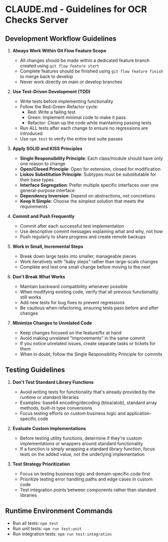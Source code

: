 # CLAUDE.md - Guidelines for OCR Checks Server

## Development Workflow Guidelines

1. **Always Work Within Git Flow Feature Scope**
   - All changes should be made within a dedicated feature branch created using `git flow feature start`
   - Complete features should be finished using `git flow feature finish` to merge back to develop
   - Never work directly on main or develop branches

2. **Use Test-Driven Development (TDD)**
   - Write tests before implementing functionality
   - Follow the Red-Green-Refactor cycle:
     - Red: Write a failing test
     - Green: Implement minimal code to make it pass
     - Refactor: Clean up the code while maintaining passing tests
   - Run ALL tests after each change to ensure no regressions are introduced
   - Use `npm test` to verify the entire test suite passes

3. **Apply SOLID and KISS Principles**
   - **Single Responsibility Principle**: Each class/module should have only one reason to change
   - **Open/Closed Principle**: Open for extension, closed for modification
   - **Liskov Substitution Principle**: Subtypes must be substitutable for their base types
   - **Interface Segregation**: Prefer multiple specific interfaces over one general-purpose interface
   - **Dependency Inversion**: Depend on abstractions, not concretions
   - **Keep It Simple**: Choose the simplest solution that meets the requirements

4. **Commit and Push Frequently**
   - Commit after each successful test implementation
   - Use descriptive commit messages explaining what and why, not how
   - Push regularly to share progress and create remote backups

5. **Work in Small, Incremental Steps**
   - Break down large tasks into smaller, manageable pieces
   - Work iteratively with "baby steps" rather than large-scale changes
   - Complete and test one small change before moving to the next

6. **Don't Break What Works**
   - Maintain backward compatibility whenever possible
   - When modifying existing code, verify that all previous functionality still works
   - Add new tests for bug fixes to prevent regressions
   - Be cautious when refactoring, ensuring tests pass before and after changes

7. **Minimize Changes to Unrelated Code**
   - Keep changes focused on the feature/fix at hand
   - Avoid making unrelated "improvements" in the same commit
   - If you notice unrelated issues, create separate tasks or tickets for them
   - When in doubt, follow the Single Responsibility Principle for commits

## Testing Guidelines

1. **Don't Test Standard Library Functions**
   - Avoid writing tests for functionality that's already provided by the runtime or standard libraries
   - Examples: base64 encoding/decoding (btoa/atob), standard array methods, built-in type conversions
   - Focus testing efforts on custom business logic and application-specific code

2. **Evaluate Custom Implementations**
   - Before testing utility functions, determine if they're custom implementations or wrappers around standard functionality
   - If a function is simply wrapping a standard library function, focus tests on the added value, not the underlying implementation

3. **Test Strategy Prioritization**
   - Focus on testing business logic and domain-specific code first
   - Prioritize testing error handling paths and edge cases in custom code
   - Test integration points between components rather than standard libraries

## Runtime Environment Commands

- Run all tests: `npm test`
- Run unit tests: `npm run test:unit`
- Run integration tests: `npm run test:integration`